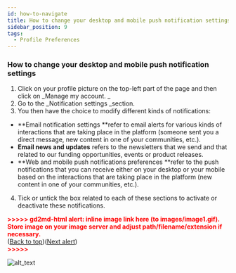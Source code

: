 ```yaml
---
id: how-to-navigate
title: How to change your desktop and mobile push notification settings
sidebar_position: 9
tags:
  - Profile Preferences
---
```


### **How to change your desktop and mobile push notification settings**



1. Click on your profile picture on the top-left part of the page and then click on _Manage my account. _
2. Go to the _Notification settings _section.
3. You then have the choice to modify different kinds of notifications:
* **Email notification settings **refer to email alerts for various kinds of interactions that are taking place in the platform (someone sent you a direct message, new content in one of your communities, etc.).
* **Email news and updates** refers to the newsletters that we send and that related to our funding opportunities, events or product releases.
* **Web and mobile push notifications preferences **refer to the push notifications that you can receive either on your desktop or your mobile based on the interactions that are taking place in the platform (new content in one of your communities, etc.).
4. Tick or untick the box related to each of these sections to activate or deactivate these notifications.

    

<p id="gdcalert1" ><span style="color: red; font-weight: bold">>>>>>  gd2md-html alert: inline image link here (to images/image1.gif). Store image on your image server and adjust path/filename/extension if necessary. </span><br>(<a href="#">Back to top</a>)(<a href="#gdcalert2">Next alert</a>)<br><span style="color: red; font-weight: bold">>>>>> </span></p>


![alt_text](images/image1.gif "image_tooltip")

